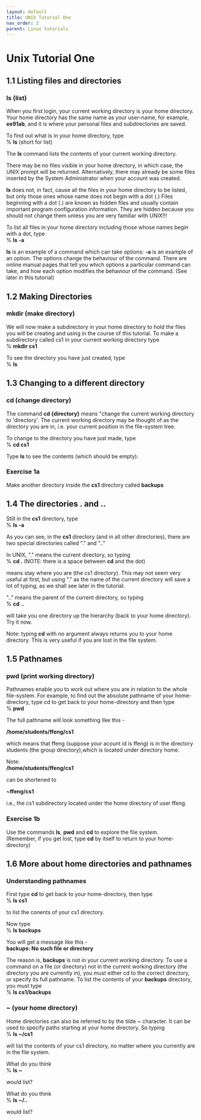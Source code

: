 ```yaml
---
layout: default
title: UNIX Tutorial One
nav_order: 2
parent: Linux tutorials
---
```


# Unix Tutorial One
  
## 1.1 Listing files and directories
### ls (list)  
When you first login, your current working directory is your home directory. Your home directory has the same name as your user-name, for example, **ee91ab**, and it is where your personal files and subdirectories are saved.  
  
To find out what is in your home directory, type  
% **ls** (short for list)  
  
The **ls** command lists the contents of your current working directory.  
  
There may be no files visible in your home directory, in which case, the UNIX prompt will be returned. Alternatively, there may already be some files inserted by the System Administrator when your account was created.  
  
**ls** does not, in fact, cause all the files in your home directory to be listed, but only those ones whose name does not begin with a dot (.) Files beginning with a dot (.) are known as hidden files and usually contain important program configuration information. They are hidden because you should not change them unless you are very familiar with UNIX!!!  
  
To list all files in your home directory including those whose names begin with a dot, type  
% **ls -a**  
  
**ls** is an example of a command which can take options: **-a** is an example of an option. The options change the behaviour of the command. There are online manual pages that tell you which options a particular command can take, and how each option modifies the behaviour of the command. (See later in this tutorial)  
  
  
## 1.2 Making Directories
### mkdir (make directory)  
We will now make a subdirectory in your home directory to hold the files you will be creating and using in the course of this tutorial. To make a subdirectory called cs1 in your current working directory type  
% **mkdir cs1**  
  
To see the directory you have just created, type  
% **ls**  
  
  
## 1.3 Changing to a different directory
### cd (change directory)  
The command **cd {directory}** means "change the current working directory to 'directory'. The current working directory may be thought of as the directory you are in, i.e. your current position in the file-system tree.  
  
To change to the directory you have just made, type  
% **cd cs1**  
  
Type **ls** to see the contents (which should be empty).  
  
### Exercise 1a  
Make another directory inside the **cs1** directory called **backups**  
  
  
## 1.4 The directories . and ..  
Still in the **cs1** directory, type  
% **ls -a**  
  
As you can see, in the **cs1** directory (and in all other directories), there are two special directories called "." and ".."  
  
In UNIX, "." means the current directory, so typing  
% **cd .** (NOTE: there is a space between **cd** and the dot)  
  
means stay where you are (the cs1 directory). This may not seem very useful at first, but using "." as the name of the current directory will save a lot of typing, as we shall see later in the tutorial.  
  
".." means the parent of the current directory, so typing  
% **cd ..**  
  
will take you one directory up the hierarchy (back to your home directory). Try it now.  
  
Note: typing **cd** with no argument always returns you to your home directory. This is very useful if you are lost in the file system.  
  
  
## 1.5 Pathnames
### pwd (print working directory)  
Pathnames enable you to work out where you are in relation to the whole file-system. For example, to find out the absolute pathname of your home-directory, type cd to get back to your home-directory and then type  
% **pwd**  

The full pathname will look something like this -  
  
**/home/students/ffeng/cs1**  

which means that ffeng (suppose your acount id is ffeng) is in the directory students (the group directory),which is located under directory home.  
  
Note:  
**/home/students/ffeng/cs1**  
  
can be shortened to  
  
**~ffeng/cs1**  
  
i.e., the cs1 subdirectory located under the home directory of user ffeng.
   
### Exercise 1b  
Use the commands **ls**, **pwd** and **cd** to explore the file system.  
(Remember, if you get lost, type **cd** by itself to return to your home-directory)  
  
  
## 1.6 More about home directories and pathnames
### Understanding pathnames  
First type **cd** to get back to your home-directory, then type  
% **ls cs1**  
  
to list the conents of your cs1 directory.  
  
Now type  
% **ls backups**  
  
You will get a message like this -  
**backups: No such file or directory**  
  
The reason is, **backups** is not in your current working directory. To use a command on a file (or directory) not in the current working directory (the directory you are currently in), you must either cd to the correct directory, or specify its full pathname. To list the contents of your **backups** directory, you must type  
% **ls cs1/backups**  
  
### ~ (your home directory)  
Home directories can also be referred to by the tilde ~ character. It can be used to specify paths starting at your home directory. So typing  
% **ls ~/cs1**  
  
will list the contents of your cs1 directory, no matter where you currently are in the file system.  
  
What do you think  
% **ls ~**  
  
would list?  
  
What do you think   
% **ls ~/..**  
  
would list?
